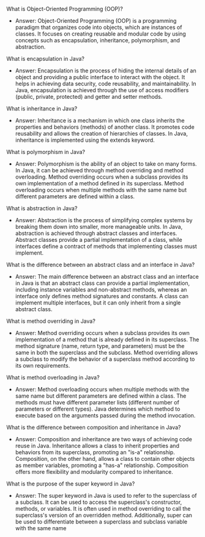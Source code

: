 What is Object-Oriented Programming (OOP)?
- Answer: Object-Oriented Programming (OOP) is a programming paradigm that organizes code into objects, which are instances of classes. It focuses on creating reusable and modular code by using concepts such as encapsulation, inheritance, polymorphism, and abstraction.

What is encapsulation in Java?
- Answer: Encapsulation is the process of hiding the internal details of an object and providing a public interface to interact with the object. It helps in achieving data security, code reusability, and maintainability. In Java, encapsulation is achieved through the use of access modifiers (public, private, protected) and getter and setter methods.

What is inheritance in Java?
- Answer: Inheritance is a mechanism in which one class inherits the properties and behaviors (methods) of another class. It promotes code reusability and allows the creation of hierarchies of classes. In Java, inheritance is implemented using the extends keyword.

What is polymorphism in Java?
- Answer: Polymorphism is the ability of an object to take on many forms. In Java, it can be achieved through method overriding and method overloading. Method overriding occurs when a subclass provides its own implementation of a method defined in its superclass. Method overloading occurs when multiple methods with the same name but different parameters are defined within a class.

What is abstraction in Java?
- Answer: Abstraction is the process of simplifying complex systems by breaking them down into smaller, more manageable units. In Java, abstraction is achieved through abstract classes and interfaces. Abstract classes provide a partial implementation of a class, while interfaces define a contract of methods that implementing classes must implement.

What is the difference between an abstract class and an interface in Java?
- Answer: The main difference between an abstract class and an interface in Java is that an abstract class can provide a partial implementation, including instance variables and non-abstract methods, whereas an interface only defines method signatures and constants. A class can implement multiple interfaces, but it can only inherit from a single abstract class.

What is method overriding in Java?
- Answer: Method overriding occurs when a subclass provides its own implementation of a method that is already defined in its superclass. The method signature (name, return type, and parameters) must be the same in both the superclass and the subclass. Method overriding allows a subclass to modify the behavior of a superclass method according to its own requirements.

What is method overloading in Java?
- Answer: Method overloading occurs when multiple methods with the same name but different parameters are defined within a class. The methods must have different parameter lists (different number of parameters or different types). Java determines which method to execute based on the arguments passed during the method invocation.

What is the difference between composition and inheritance in Java?
- Answer: Composition and inheritance are two ways of achieving code reuse in Java. Inheritance allows a class to inherit properties and behaviors from its superclass, promoting an "is-a" relationship. Composition, on the other hand, allows a class to contain other objects as member variables, promoting a "has-a" relationship. Composition offers more flexibility and modularity compared to inheritance.

What is the purpose of the super keyword in Java?
- Answer: The super keyword in Java is used to refer to the superclass of a subclass. It can be used to access the superclass's constructor, methods, or variables. It is often used in method overriding to call the superclass's version of an overridden method. Additionally, super can be used to differentiate between a superclass and subclass variable with the same name
